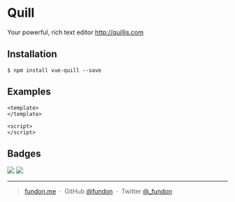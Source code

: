 # Quill

Your powerful, rich text editor http://quilljs.com


## Installation

```
$ npm install vue-quill --save
```


## Examples

```vue
<template>
</template>

<script>
</script>

```


## Badges

![](https://img.shields.io/badge/license-MIT-blue.svg)
![](https://img.shields.io/badge/status-stable-green.svg)

---

> [fundon.me](https://fundon.me) &nbsp;&middot;&nbsp;
> GitHub [@fundon](https://github.com/fundon) &nbsp;&middot;&nbsp;
> Twitter [@_fundon](https://twitter.com/_fundon)
